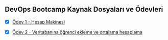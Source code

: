 ## DevOps Bootcamp Kaynak Dosyaları ve Ödevleri

 - [x] [Ödev 1 - Hesap Makinesi](https://github.com/feyzabakir/DevOps-Bootcamp/blob/main/example-app/calculator.js)

- [x]  [Ödev 2 - Veritabanına öğrenci ekleme ve ortalama hesaplama](https://github.com/feyzabakir/DevOps-Bootcamp/blob/main/db-app/app.js)
